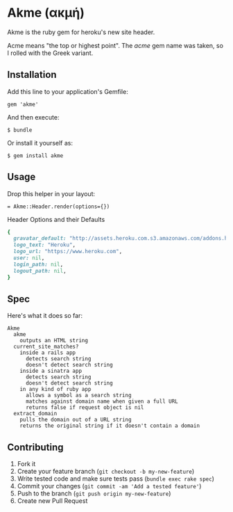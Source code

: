 Akme (ακμή)
====

Akme is the ruby gem for heroku's new site header.

Acme means "the top or highest point". The _acme_ gem name was taken, so I rolled with the Greek variant.

Installation
------------

Add this line to your application's Gemfile:

    gem 'akme'

And then execute:

    $ bundle

Or install it yourself as:

    $ gem install akme

Usage
-----

Drop this helper in your layout:

```haml
= Akme::Header.render(options={})
```

Header Options and their Defaults

```ruby
{
  gravatar_default: "http://assets.heroku.com.s3.amazonaws.com/addons.heroku.com/gravatar_default.png",
  logo_text: "Heroku",
  logo_url: "https://www.heroku.com",
  user: nil,
  login_path: nil,
  logout_path: nil,
}
```

Spec
----

Here's what it does so far:

    Akme
      akme
        outputs an HTML string
      current_site_matches?
        inside a rails app
          detects search string
          doesn't detect search string
        inside a sinatra app
          detects search string
          doesn't detect search string
        in any kind of ruby app
          allows a symbol as a search string
          matches against domain name when given a full URL
          returns false if request object is nil
      extract_domain
        pulls the domain out of a URL string
        returns the original string if it doesn't contain a domain

## Contributing

1. Fork it
2. Create your feature branch (`git checkout -b my-new-feature`)
3. Write tested code and make sure tests pass (`bundle exec rake spec`)
4. Commit your changes (`git commit -am 'Add a tested feature'`)
5. Push to the branch (`git push origin my-new-feature`)
6. Create new Pull Request

